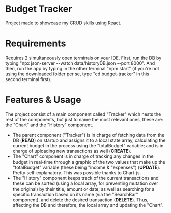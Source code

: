 # Budget Tracker

Project made to showcase my CRUD skills using React.

# Requirements

Requires 2 simultaneously open terminals on your IDE. 
First, run the DB by typing "npx json-server --watch data/historyDB.json --port 8000".
And then, run the app by typing in the other terminal "npm start" (if you're not using the downloaded folder per se, type "cd budget-tracker" in this second terminal first).

# Features & Usage

The project consist of a main component called "Tracker" which nests the rest of the components, but just to name the most relevant ones, these are: the "Chart" and the "History" component.
  - The parent component ("Tracker") is in charge of fetching data from the DB (**READ**) on startup and assigns it to a local state array, calculating the current budget in the process using the "totalBudget" variable; and is in charge of uploading new transactions as well (**CREATE**).
  - The "Chart" component is in charge of tracking any changes in the budget in real-time through a graphic of the two values that make up the "totalBudget" variable (these being "income & "expenses") (**UPDATE**). Pretty self-explanatory. This was possible thanks to Chart-js.
  - The "History" component keeps track of the current transactions and these can be sorted (using a local array, for preventing mutation over the original) by their title, amount or date; as well as searching for a specific transaction based on its name (via the "SearchBar" component), and delete the desired transaction (**DELETE**). Thus, affecting the DB and therefore, the local array and updating the "Chart".
